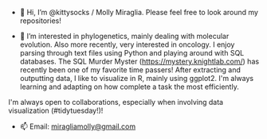 - 👋 Hi, I’m @kittysocks / Molly Miraglia. Please feel free to look around my repositories!

- 👀 I’m interested in phylogenetics, mainly dealing with molecular evolution. Also more recently, very interested in oncology. I enjoy parsing through text files using  Python and playing around with SQL databases. The SQL Murder Myster (https://mystery.knightlab.com/) has recently been one of my favorite time passers!
After extracting and outputting data, I like to visualize in R, mainly using ggplot2.
I'm always learning and adapting on how complete a task the most efficiently. 

I'm always open to collaborations, especially when involving data visualization (#tidytuesday!)! 
- 📫 Email: miragliamolly@gmail.com


<!---
kittysocks/kittysocks is a ✨ special ✨ repository because its `README.md` (this file) appears on your GitHub profile.
You can click the Preview link to take a look at your changes.
--->
